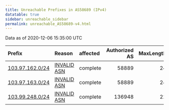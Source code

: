 ```yaml
---
title: Unreachable Prefixes in AS58689 (IPv4)
datatable: true
sidebar: unreachable_sidebar
permalink: unreachable_AS58689-v4.html
---
```


Data as of 2020-12-06 15:35:00 UTC


<div class="datatable-begin"></div>

| Prefix                                                   | Reason                                                                                                 | affected   |   Authorized AS |   MaxLength | Anchor                                       |   unreachable /24s |
|:---------------------------------------------------------|:-------------------------------------------------------------------------------------------------------|:-----------|----------------:|------------:|:---------------------------------------------|-------------------:|
| [103.97.162.0/24](https://stat.ripe.net/103.97.162.0/24) | [INVALID ASN](https://rpki-validator.ripe.net/announcement-preview?asn=AS58689&prefix=103.97.162.0/24) | complete   |           58889 |          24 | [APNIC](unreachable_APNIC_RPKI_Root-v4.html) |                  1 |
| [103.97.163.0/24](https://stat.ripe.net/103.97.163.0/24) | [INVALID ASN](https://rpki-validator.ripe.net/announcement-preview?asn=AS58689&prefix=103.97.163.0/24) | complete   |           58889 |          24 | [APNIC](unreachable_APNIC_RPKI_Root-v4.html) |                  1 |
| [103.99.248.0/24](https://stat.ripe.net/103.99.248.0/24) | [INVALID ASN](https://rpki-validator.ripe.net/announcement-preview?asn=AS58689&prefix=103.99.248.0/24) | complete   |          136948 |          22 | [APNIC](unreachable_APNIC_RPKI_Root-v4.html) |                  1 |

<div class="datatable-end"></div>